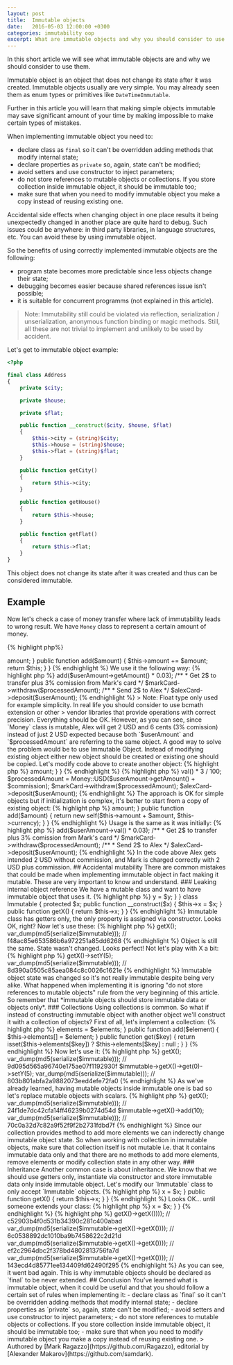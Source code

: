 ```yaml
---
layout: post
title:  Immutable objects
date:   2016-05-03 12:00:00 +0300
categories: immutability oop
excerpt: What are immutable objects and why you should consider to use them. Examples of accidental mutability.
---
```


In this short article we will see what immutable objects are and why we should consider
to use them.

Immutable object is an object that does not change its state after it was created. Immutable objects
usually are very simple. You may already seen them as enum types or primitives like `DateTimeImmutable`.

Further in this article you will learn that making simple objects immutable may save significant amount
of your time by making impossible to make certain types of mistakes.

When implementing immutable object you need to:

- declare class as `final` so it can't be overridden adding methods that modify internal state;
- declare properties as `private` so, again, state can't be modified;
- avoid setters and use constructor to inject parameters;
- do not store references to mutable objects or collections. If you store collection inside immutable object, it should be immutable too;
- make sure that when you need to modify immutable object you make a copy instead of reusing existing one.

Accidental side effects when changing object in one place results it being unexpectedly changed in another place are quite hard to debug.
Such issues could be anywhere: in third party libraries, in language structures, etc. You can avoid these by using immutable object.

So the benefits of using correctly implemented immutable objects are the following:

- program state becomes more predictable since less objects change their state;
- debugging becomes easier because shared references issue isn't possible;
- it is suitable for concurrent programms (not explained in this article).

> Note: Immutability still could be violated via reflection, serialization / unserialization, anonymous function binding or magic methods.
> Still, all these are not trivial to implement and unlikely to be used by accident.

Let's get to immutable object example:

```php
<?php

final class Address
{
    private $city;

    private $house;

    private $flat;

    public function __construct($city, $house, $flat)
    {
        $this->city = (string)$city;
        $this->house = (string)$house;
        $this->flat = (string)$flat;
    }

    public function getCity()
    {
        return $this->city;
    }

    public function getHouse()
    {
        return $this->house;
    }

    public function getFlat()
    {
        return $this->flat;
    }
}
```

This object does not change its state after it was created and thus can be considered immutable.

## Example

Now let's check a case of money transfer where lack of immutability leads to wrong result.
We have `Money` class to represent a certain amount of money.

{% highlight php%}
<?php

class Money 
{
    private $amount;

    public function getAmount()
    {
        return $this->amount;
    }

    public function add($amount)
    {
        $this->amount += $amount;
        return $this;
    }
}
{% endhighlight %}

We use it the following way:

{% highlight php %}
<?php

$userAmount = Money::USD(2);
/**
 * Mark is going to send 2 USD to Alex. Since there's comission of 3%
 * we are adding it to the sum we operate with.
 */
$processedAmount = $userAmount->add($userAmount->getAmount() * 0.03);
/**
 * Get 2$ to transfer plus 3% comission from Mark's card
 */
$markCard->withdraw($processedAmount);
/**
 * Send 2$ to Alex
 */
$alexCard->deposit($userAmount);
{% endhighlight %}

> Note: Float type only used for example simplicity. In real life you should consider to use bcmath extension or other
> vendor libraries that provide operations with correct precision.

Everything should be OK. However, as you can see, since `Money` class is mutable, Alex will get 2 USD and 6 cents (3% comission) instead of
just 2 USD expected because both `$userAmount` and `$processedAmount` are referring to the same object. A good way to solve the problem
would be to use Immutable Object.

Instead of modifying existing object either new object should be created or existing one should be copied. Let's modify code above to create another object:

{% highlight php %}
<?php

final class Money 
{
    private $amount;

    public function getAmount()
    {
        return $this->amount;
    }
}
{% endhighlight %}

{% highlight php %}
<?php

$userAmount = Money::USD(2);
$commission = $userAmount->val() * 3 / 100;
$processedAmount = Money::USD($userAmount->getAmount() + $commission);
$markCard->withdraw($processedAmount);
$alexCard->deposit($userAmount);
{% endhighlight %}

The approach is OK for simple objects but if initialization is complex, it's better to start from a copy of existing
object:

{% highlight php %}
<?php

final class Money 
{
    private $amount;

    public function getAmount()
    {
        return $this->amount;
    }

    public function add($amount)
    {
        return new self($this->amount + $amount, $this->currency);
    }
}
{% endhighlight %}

Usage is the same as it was initially:

{% highlight php %}
<?php

$userAmount = Money::USD(2);
/**
 * Mark is going to send 2 USD to Alex. Since there's comission of 3%
 * we are adding it to the sum we operate with.
 */
$processedAmount = $userAmount->add($userAmount->val() * 0.03);
/**
 * Get 2$ to transfer plus 3% comission from Mark's card
 */
$markCard->withdraw($processedAmount);
/**
 * Send 2$ to Alex
 */
$alexCard->deposit($userAmount);
{% endhighlight %}

In the code above Alex gets intended 2 USD without commission, and Mark is charged correctly with 2 USD plus commission.

## Accidental mutability

There are common mistakes that could be made when implementing immutable object in fact making it mutable. These are
very important to know and understand.

### Leaking internal object reference

We have a mutable class and want to have immutable object that uses it.

{% highlight php %}
<?php

class MutableX
{
    protected $y;

    public function setY($y)
    {
         $this->y = $y;
    }
}

class Immutable
{
    protected $x;

    public function __construct($x)
    {
        $this->x = $x;
    }

    public function getX()
    {
        return $this->x;
    }
}
{% endhighlight %}

Immutable class has getters only, the only property is assigned via constructor.
Looks OK, right? Now let's use these:

{% highlight php %}
<?php

$immutable = new Immutable(new MutableX());
var_dump(md5(serialize($immutable))); // f48ac85e653586b6a972251a85dd6268

$immutable->getX();
var_dump(md5(serialize($immutable))); // f48ac85e653586b6a972251a85dd6268
{% endhighlight %}

Object is still the same. State wasn't changed. Looks perfect!

Not let's play with X a bit:

{% highlight php %}
<?php

$immutable->getX()->setY(5);
var_dump(md5(serialize($immutable))); // 8d390a0505c85aea084c8c0026c1621e
{% endhighlight %}

Immutable object state was changed so it's not really immutable despite being very alike.
What happened when implementing it is ignoring "do not store references to mutable objects"
rule from the very beginning of this article. So remember that *immutable objects should
store immutable data or objects only*.

### Collections

Using collections is common. So what if instead of constructing immutable object with another object we'll construct it
with a collection of objects?

First of all, let's implement a collection:

{% highlight php %}
<?php

class Collection
{
    protected $elements = [];

    public function __construct(array $elements)
    {
        $this->elements = $elements;
    }

    public function add($element)
    {
        $this->elements[] = $element;   
    }

    public function get($key)
    {
        return isset($this->elements[$key]) ? $this->elements[$key] : null ;
    }
}
{% endhighlight %}

Now let's use it:

{% highlight php %}
<?php

$immutable = new Immutable(new Collection([new XMutable(), new XMutable()]));
var_dump(md5(serialize($immutable))); // 9d095d565a96740e175ae07f1192930f

$immutable->getX();
var_dump(md5(serialize($immutable))); // 9d095d565a96740e175ae07f1192930f

$immutable->getX()->get(0)->setY(5);
var_dump(md5(serialize($immutable))); // 803b801abfa2a9882073eed4efe72fa0
{% endhighlight %}

As we've already learned, having mutable objects inside immutable one is bad so let's
replace mutable objects with scalars.

{% highlight php %}
<?php

$immutable = new Immutable(new Collection([1, 2]));
var_dump(md5(serialize($immutable))); // 24f1de7dc42cfa14ff46239b0274d54d

$immutable->getX();
var_dump(md5(serialize($immutable))); // 24f1de7dc42cfa14ff46239b0274d54d

$immutable->getX()->add(10);
var_dump(md5(serialize($immutable))); // 70c0a32d7c82a9f52f9f2b2731fdbd7f
{% endhighlight %}

Since our collection provides method to add more elements we can inderectly change immutable object state.
So when working with collection in immutable objects, make sure that collection itself is not mutable i.e.
that it contains immutable data only and that there are no methods to add more elements, remove elements or
modify collection state in any other way.

### Inheritance

Another common case is about inheritance. We know that we should use getters only, instantiate via constructor and store immutable data only inside
immutable object. Let's modify our `Immutable` class to only accept `Immutable` objects.

{% highlight php %}
<?php

class Immutable
{
    protected $x;

    public function __construct(Immutable $x)
    {
        $this->x = $x;
    }

    public function getX()
    {
        return $this->x;
    }

}
{% endhighlight %}

Looks OK... until someone extends your class:

{% highlight php %}
<?php

class Mutant extends Immutable
{
    public function __construct()
    {
    }

    public function getX()
    {
        return rand(1, 1000000);
    }

    public function setX($x)
    {
        $this->x = $x;
    }
}
{% endhighlight %}

{% highlight php %}
<?php

$mutant = new Mutant();
$immutable = new Immutable($mutant);

var_dump(md5(serialize($immutable->getX()->getX()))); // c52903b4f0d531b34390c281c400abad
var_dump(md5(serialize($immutable->getX()->getX()))); // 6c0538892dc1010ba9b7458622c2d21d
var_dump(md5(serialize($immutable->getX()->getX()))); // ef2c2964dbc2f378bd4802813756fa7d
var_dump(md5(serialize($immutable->getX()->getX()))); // 143ecd4d85771ee134409fd62490f295
{% endhighlight %}

As you can see, it went bad again. This is why immutable objects should be declared as `final` to be
never extended.

## Conclusion

You've learned what is immutable object, when it could be useful and that you should follow a certain
set of rules when implementing it:

- declare class as `final` so it can't be overridden adding methods that modify internal state;
- declare properties as `private` so, again, state can't be modified;
- avoid setters and use constructor to inject parameters;
- do not store references to mutable objects or collections. If you store collection inside immutable object, it should be immutable too;
- make sure that when you need to modify immutable object you make a copy instead of reusing existing one.


> Authored by [Mark Ragazzo](https://github.com/Ragazzo), editorial by [Alexander Makarov](https://github.com/samdark).

